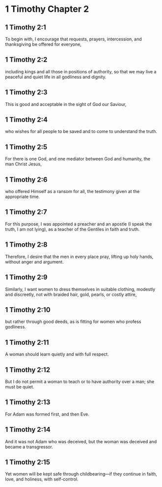 # 1 Timothy Chapter 2

## 1 Timothy 2:1

To begin with, I encourage that requests, prayers, intercession, and thanksgiving be offered for everyone,

## 1 Timothy 2:2

including kings and all those in positions of authority, so that we may live a peaceful and quiet life in all godliness and dignity.

## 1 Timothy 2:3

This is good and acceptable in the sight of God our Saviour,

## 1 Timothy 2:4

who wishes for all people to be saved and to come to understand the truth.

## 1 Timothy 2:5

For there is one God, and one mediator between God and humanity, the man Christ Jesus,

## 1 Timothy 2:6

who offered Himself as a ransom for all, the testimony given at the appropriate time.

## 1 Timothy 2:7

For this purpose, I was appointed a preacher and an apostle (I speak the truth, I am not lying), as a teacher of the Gentiles in faith and truth.

## 1 Timothy 2:8

Therefore, I desire that the men in every place pray, lifting up holy hands, without anger and argument.

## 1 Timothy 2:9

Similarly, I want women to dress themselves in suitable clothing, modestly and discreetly, not with braided hair, gold, pearls, or costly attire,

## 1 Timothy 2:10

but rather through good deeds, as is fitting for women who profess godliness.

## 1 Timothy 2:11

A woman should learn quietly and with full respect.

## 1 Timothy 2:12

But I do not permit a woman to teach or to have authority over a man; she must be quiet.

## 1 Timothy 2:13

For Adam was formed first, and then Eve.

## 1 Timothy 2:14

And it was not Adam who was deceived, but the woman was deceived and became a transgressor.

## 1 Timothy 2:15

Yet women will be kept safe through childbearing—if they continue in faith, love, and holiness, with self-control.
